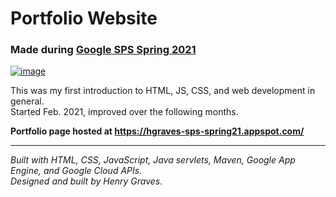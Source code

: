 # Portfolio Website
### Made during [Google SPS Spring 2021](https://buildyourfuture.withgoogle.com/programs/softwareproductsprint/)

[![image](https://user-images.githubusercontent.com/73561858/125286874-469f4600-e2ea-11eb-9017-ca153b2ff554.png)](https://hgraves-sps-spring21.appspot.com/)   

This was my first introduction to HTML, JS, CSS, and web development in general.  
Started Feb. 2021, improved over the following months.  


**Portfolio page hosted at https://hgraves-sps-spring21.appspot.com/**


-----------------------------------------------------------------------------------------------------------------------------------------------------------------------------------
  *Built with HTML, CSS, JavaScript, Java servlets, Maven, Google App Engine, and Google Cloud APIs.   
  Designed and built by Henry Graves.*  
